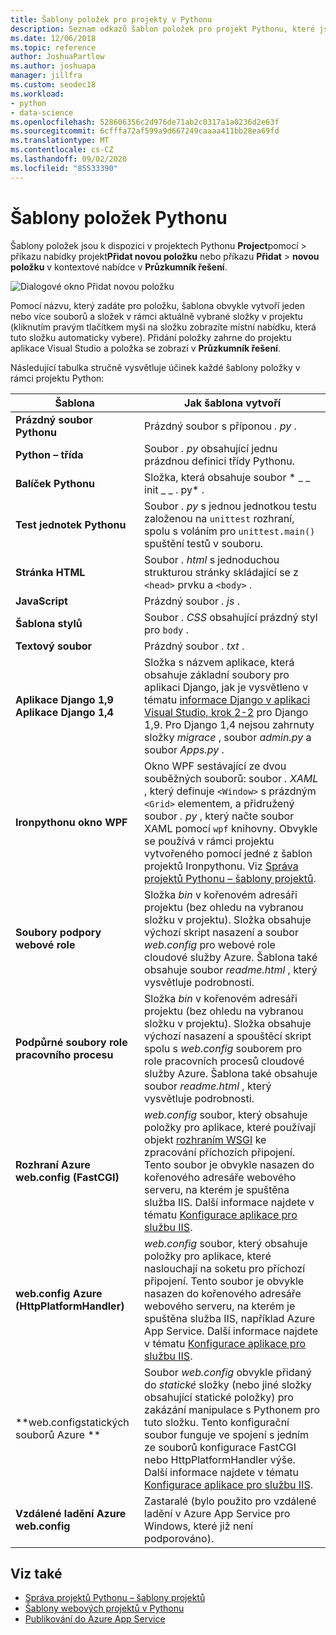 ```yaml
---
title: Šablony položek pro projekty v Pythonu
description: Seznam odkazů šablon položek pro projekt Pythonu, které jsou k dispozici v dialogovém okně Přidat > novou položku v aplikaci Visual Studio.
ms.date: 12/06/2018
ms.topic: reference
author: JoshuaPartlow
ms.author: joshuapa
manager: jillfra
ms.custom: seodec18
ms.workload:
- python
- data-science
ms.openlocfilehash: 528606356c2d976de71ab2c0317a1a0236d2e63f
ms.sourcegitcommit: 6cfffa72af599a9d667249caaaa411bb28ea69fd
ms.translationtype: MT
ms.contentlocale: cs-CZ
ms.lasthandoff: 09/02/2020
ms.locfileid: "85533390"
---
```

# <a name="python-item-templates"></a>Šablony položek Pythonu

Šablony položek jsou k dispozici v projektech Pythonu **Project**pomocí  >  příkazu nabídky projekt**Přidat novou položku** nebo příkazu **Přidat**  >  **novou položku** v kontextové nabídce v **Průzkumník řešení**.

![Dialogové okno Přidat novou položku](media/project-item-templates.png)

Pomocí názvu, který zadáte pro položku, šablona obvykle vytvoří jeden nebo více souborů a složek v rámci aktuálně vybrané složky v projektu (kliknutím pravým tlačítkem myši na složku zobrazíte místní nabídku, která tuto složku automaticky vybere). Přidání položky zahrne do projektu aplikace Visual Studio a položka se zobrazí v **Průzkumník řešení**.

Následující tabulka stručně vysvětluje účinek každé šablony položky v rámci projektu Python:

| Šablona | Jak šablona vytvoří |
| --- | --- |
| **Prázdný soubor Pythonu** | Prázdný soubor s příponou *. py* . |
| **Python – třída** | Soubor *. py* obsahující jednu prázdnou definici třídy Pythonu. |
| **Balíček Pythonu** | Složka, která obsahuje soubor * \_ \_ init \_ \_ . py* . |
| **Test jednotek Pythonu** | Soubor *. py* s jednou jednotkou testu založenou na `unittest` rozhraní, spolu s voláním pro `unittest.main()` spuštění testů v souboru. |
| **Stránka HTML** | Soubor *. html* s jednoduchou strukturou stránky skládající se z `<head>` prvku a `<body>` . |
| **JavaScript** | Prázdný soubor  *. js* . |
| **Šablona stylů** | Soubor *. CSS* obsahující prázdný styl pro `body` . |
| **Textový soubor** | Prázdný soubor *. txt* . |
| **Aplikace Django 1,9**<br/>**Aplikace Django 1,4** | Složka s názvem aplikace, která obsahuje základní soubory pro aplikaci Django, jak je vysvětleno v tématu [informace Django v aplikaci Visual Studio, krok 2-2](learn-django-in-visual-studio-step-02-create-an-app.md#step-2-1-create-an-app-with-a-default-structure) pro Django 1,9. Pro Django 1,4 nejsou zahrnuty složky *migrace* , soubor *admin.py* a soubor *Apps.py* . |
| **Ironpythonu okno WPF** | Okno WPF sestávající ze dvou souběžných souborů: soubor *. XAML* , který definuje `<Window>` s prázdným `<Grid>` elementem, a přidružený soubor *. py* , který načte soubor XAML pomocí `wpf` knihovny. Obvykle se používá v rámci projektu vytvořeného pomocí jedné z šablon projektů Ironpythonu. Viz [Správa projektů Pythonu – šablony projektů](managing-python-projects-in-visual-studio.md#project-templates). |
| **Soubory podpory webové role** | Složka *bin* v kořenovém adresáři projektu (bez ohledu na vybranou složku v projektu). Složka obsahuje výchozí skript nasazení a soubor *web.config* pro webové role cloudové služby Azure. Šablona také obsahuje soubor *readme.html* , který vysvětluje podrobnosti. |
| **Podpůrné soubory role pracovního procesu** | Složka *bin* v kořenovém adresáři projektu (bez ohledu na vybranou složku v projektu). Složka obsahuje výchozí nasazení a spouštěcí skript spolu s *web.config* souborem pro role pracovních procesů cloudové služby Azure. Šablona také obsahuje soubor *readme.html* , který vysvětluje podrobnosti. |
| **Rozhraní Azure web.config (FastCGI)** | *web.config* soubor, který obsahuje položky pro aplikace, které používají objekt [rozhraním WSGI](https://wsgi.readthedocs.io/en/latest/) ke zpracování příchozích připojení. Tento soubor je obvykle nasazen do kořenového adresáře webového serveru, na kterém je spuštěna služba IIS. Další informace najdete v tématu [Konfigurace aplikace pro službu IIS](configure-web-apps-for-iis-windows.md). |
| **web.config Azure (HttpPlatformHandler)** | *web.config* soubor, který obsahuje položky pro aplikace, které naslouchají na soketu pro příchozí připojení. Tento soubor je obvykle nasazen do kořenového adresáře webového serveru, na kterém je spuštěna služba IIS, například Azure App Service. Další informace najdete v tématu [Konfigurace aplikace pro službu IIS](configure-web-apps-for-iis-windows.md). |
| **web.configstatických souborů Azure ** | Soubor *web.config* obvykle přidaný do *statické* složky (nebo jiné složky obsahující statické položky) pro zakázání manipulace s Pythonem pro tuto složku. Tento konfigurační soubor funguje ve spojení s jedním ze souborů konfigurace FastCGI nebo HttpPlatformHandler výše. Další informace najdete v tématu [Konfigurace aplikace pro službu IIS](configure-web-apps-for-iis-windows.md). |
| **Vzdálené ladění Azure web.config** | Zastaralé (bylo použito pro vzdálené ladění v Azure App Service pro Windows, které již není podporováno). |

## <a name="see-also"></a>Viz také

- [Správa projektů Pythonu – šablony projektů](managing-python-projects-in-visual-studio.md#project-templates)
- [Šablony webových projektů v Pythonu](python-web-application-project-templates.md)
- [Publikování do Azure App Service](publishing-python-web-applications-to-azure-from-visual-studio.md)
